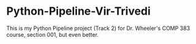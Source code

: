 # Python-Pipeline-Vir-Trivedi
This is my Python Pipeline project (Track 2) for Dr. Wheeler's COMP 383 course, section 001, but even better.
